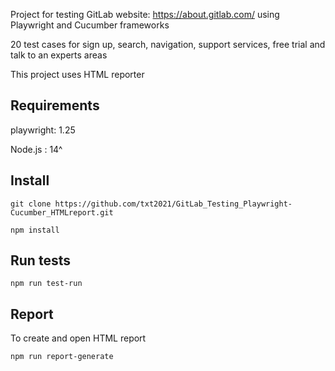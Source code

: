 

Project for testing GitLab website: https://about.gitlab.com/ using Playwright and Cucumber frameworks

20 test cases for sign up, search, navigation, support services, free trial and talk to an experts areas

This project uses HTML reporter

## Requirements
playwright: 1.25

Node.js : 14^

## Install
```
git clone https://github.com/txt2021/GitLab_Testing_Playwright-Cucumber_HTMLreport.git
```

```
npm install 
```

## Run tests
```
npm run test-run
```


## Report

To create and open HTML report 

```
npm run report-generate
```



